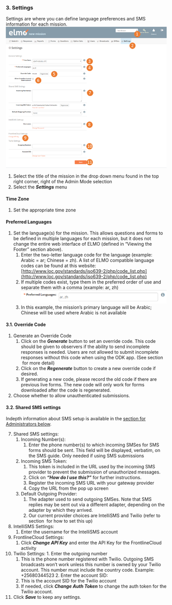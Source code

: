 ### 3. Settings

Settings are where you can define language preferences and SMS information for each mission.  
![](settings-edited-new.png)

1.  Select the title of the mission in the drop down menu found in the top right corner, right of the Admin Mode selection
2.  Select the _**Settings**_ menu

#### Time Zone

1.  Set the appropriate time zone

#### Preferred Languages

1.  Set the language(s) for the mission. This allows questions and forms to be defined in multiple languages for each mission, but it does not change the entire web interface of ELMO (defined in “Viewing the Footer” section above).
    1.  Enter the two-letter language code for the language (example: Arabic = ar; Chinese = zh). A list of ELMO compatible language codes can be found at this website: [http://www.loc.gov/standards/iso639-2/php/code_list.php](http://www.loc.gov/standards/iso639-2/php/code_list.php)
    2.  If multiple codes exist, type them in the preferred order of use and separate them with a comma (example: ar, zh)  
        ![multiple preferred langs](multiple-preferred-langs.png)
    3.  In this example, the mission’s primary language will be Arabic; Chinese will be used where Arabic is not available


#### 3.1\. Override Code

1.  Generate an Override Code
    1.  Click on the _**Generate**_ button to set an override code. This code should be given to observers if the ability to send incomplete responses is needed. Users are not allowed to submit incomplete responses without this code when using the ODK app. (See section  for more detail)
    2.  Click on the _**Regenerate**_ button to create a new override code if desired.
    3.  If generating a new code, please record the old code if there are previous live forms. The new code will only work for forms downloaded after the code is regenerated.
2.  Choose whether to allow unauthenticated submissions.


#### 3.2\. Shared SMS settings

Indepth information about SMS setup is available in the [section for Administrators below](#information-for-administrators-v5).

7.  Shared SMS settings:
    1.  Incoming Number(s):
        1.  Enter the phone number(s) to which incoming SMSes for SMS forms should be sent. This field will be displayed, verbatim, on the SMS guide. Only needed if using SMS submissions
    2.  Incoming SMS Token:
        1.  This token is included in the URL used by the incoming SMS provider to prevent the submission of unauthorized messages.
        2.  Click on _**“How do I use this?”**_ for further instructions.
        3.  Register the incoming SMS URL with your gateway provider
        4.  Copy the URL from the pop up screen
    3.  Default Outgoing Provider:
        1.  The adapter used to send outgoing SMSes. Note that SMS replies may be sent out via a different adapter, depending on the adapter by which they arrived.
        2.  Our current provider choices are IntelliSMS and Twilio (refer to section  for how to set this up)
8.  IntelliSMS Settings:
    1.  Enter the username for the IntelliSMS account
9.  FrontlineCloud Settings:
    1.  Click _**Change API Key**_ and enter the API Key for the FrontlineCloud activity
10.  Twilio Settings:
    1.  Enter the outgoing number
        1.  This is the phone number registered with Twilio. Outgoing SMS broadcasts won’t work unless this number is owned by your Twilio account. This number must include the country code. Example: +25680344523
    2.  Enter the account SID:
        1.  This is the account SID for the Twilio account
        2.  If needed, click _**Change Auth Token**_ to change the auth token for the Twilio account.
11.  Click _**Save**_ to keep any settings.